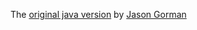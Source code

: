 The [original java version](https://github.com/jasongorman/RefactoringGolfJava) by [Jason Gorman](https://github.com/jasongorman)
